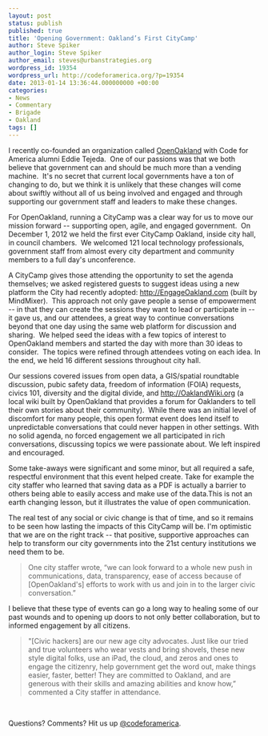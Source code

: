 ```yaml
---
layout: post
status: publish
published: true
title: 'Opening Government: Oakland’s First CityCamp'
author: Steve Spiker
author_login: Steve Spiker
author_email: steves@urbanstrategies.org
wordpress_id: 19354
wordpress_url: http://codeforamerica.org/?p=19354
date: 2013-01-14 13:36:44.000000000 +00:00
categories:
- News
- Commentary
- Brigade
- Oakland
tags: []
---
```

I recently co-founded an organization called <a href="http://openoakland.org/" target="_blank">OpenOakland</a> with Code for America alumni Eddie Tejeda.  One of our passions was that we both believe that government can and should be much more than a vending machine.  It's no secret that current local governments have a ton of changing to do, but we think it is unlikely that these changes will come about swiftly without all of us being involved and engaged and through supporting our government staff and leaders to make these changes.

For OpenOakland, running a CityCamp was a clear way for us to move our mission forward -- supporting open, agile, and engaged government.  On December 1, 2012 we held the first ever CityCamp Oakland, inside city hall, in council chambers.  We welcomed 121 local technology professionals, government staff from almost every city department and community members to a full day's unconference.

A CityCamp gives those attending the opportunity to set the agenda themselves; we asked registered guests to suggest ideas using a new platform the City had recently adopted: <a href="http://www.engageoakland.com/" target="_blank">http://EngageOakland.com</a> (built by MindMixer).  This approach not only gave people a sense of empowerment -- in that they can create the sessions they want to lead or participate in -- it gave us, and our attendees, a great way to continue conversations beyond that one day using the same web platform for discussion and sharing.  We helped seed the ideas with a few topics of interest to OpenOakland members and started the day with more than 30 ideas to consider.  The topics were refined through attendees voting on each idea. In the end, we held 16 different sessions throughout city hall.

Our sessions covered issues from open data, a GIS/spatial roundtable discussion, pubic safety data, freedom of information (FOIA) requests, civics 101, diversity and the digital divide, and <a href="http://oaklandwiki.org/" target="_blank">http://OaklandWiki.org </a>(a local wiki built by OpenOakland that provides a forum for Oaklanders to tell their own stories about their community).  While there was an initial level of discomfort for many people, this open format event does lend itself to unpredictable conversations that could never happen in other settings. With no solid agenda, no forced engagement we all participated in rich conversations, discussing topics we were passionate about. We left inspired and encouraged.

Some take-aways were significant and some minor, but all required a safe, respectful environment that this event helped create. Take for example the city staffer who learned that saving data as a PDF is actually a barrier to others being able to easily access and make use of the data.This is not an earth changing lesson, but it illustrates the value of open communication.

The real test of any social or civic change is that of time, and so it remains to be seen how lasting the impacts of this CityCamp will be. I'm optimistic that we are on the right track -- that positive, supportive approaches can help to transform our city governments into the 21st century institutions we need them to be.
<blockquote>One city staffer wrote, “we can look forward to a whole new push in communications, data, transparency, ease of access because of [OpenOakland's] efforts to work with us and join in to the larger civic conversation.”</blockquote>
I believe that these type of events can go a long way to healing some of our past wounds and to opening up doors to not only better collaboration, but to informed engagement by all citizens.
<blockquote>"[Civic hackers] are our new age city advocates. Just like our tried and true volunteers who wear vests and bring shovels, these new style digital folks, use an iPad, the cloud, and zeros and ones to engage the citizenry, help government get the word out, make things easier, faster, better! They are committed to Oakland, and are generous with their skills and amazing abilities and know how,” commented a City staffer in attendance.</blockquote>
&nbsp;

Questions? Comments? Hit us up <a href="http://twitter.com/codeforamerica" target="_blank">@codeforamerica</a>.
